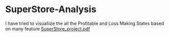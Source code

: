 # SuperStore-Analysis
I have tried to visualiize the all the Profitable and Loss Making States  based on many feature
[SuperStore_project.pdf](https://github.com/krishna12341/SuperStore-Analysis/files/9296538/SuperStore_project.pdf)

